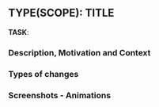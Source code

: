 ## TYPE(SCOPE): TITLE

<!-- https://github.com/leboncoin/spark-web/issues -->
**TASK**: <!--- #issueID -->

### Description, Motivation and Context
<!--- Describe your changes in detail -->
<!--- Why is this change required? What problem does it solve? -->
<!--- If it is solving an issue... How can it be reproduced in order to compare between both behaviors? -->

### Types of changes
<!--- What types of changes does your code introduce? Put an `x` in all the boxes that apply:  -->
<!---
- [ ] 🛠️ Tool
- [ ] 🪲 Bug fix (non-breaking change which fixes an issue)
- [ ] ✨ New feature (non-breaking change which adds functionality)
- [ ] 💥 Breaking change (fix or feature that would cause existing functionality to not work as expected)
- [ ] 🧾 Documentation
- [ ] 📷 Demo
- [ ] 🧪 Test
- [ ] 🧠 Refactor
- [ ] 💄 Styles
 -->

### Screenshots - Animations
<!-- Adding images or gif animations of your changes improves the understanding of your changes -->
